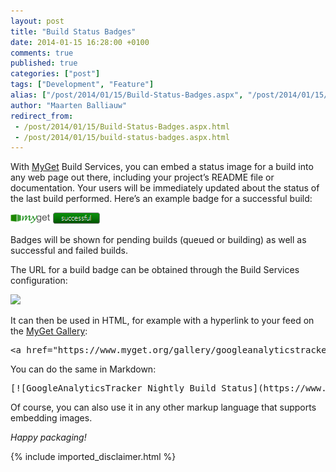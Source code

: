 ```yaml
---
layout: post
title: "Build Status Badges"
date: 2014-01-15 16:28:00 +0100
comments: true
published: true
categories: ["post"]
tags: ["Development", "Feature"]
alias: ["/post/2014/01/15/Build-Status-Badges.aspx", "/post/2014/01/15/build-status-badges.aspx"]
author: "Maarten Balliauw"
redirect_from:
 - /post/2014/01/15/Build-Status-Badges.aspx.html
 - /post/2014/01/15/build-status-badges.aspx.html
---
```


<p>With <a href="http://www.myget.org">MyGet</a> Build Services, you can embed a status image for a build into any web page out there, including your project’s README file or documentation. Your users will be immediately updated about the status of the last build performed. Here’s an example badge for a successful build: </p> <p><a href="/images/successful.png"><img width="143" height="18" title="MyGet Build Services Status Badge" style="border: 0px currentColor; border-image: none; padding-top: 0px; padding-right: 0px; padding-left: 0px; display: inline; background-image: none;" alt="MyGet Build Services Status Badge" src="/images/successful_thumb.png" border="0"></a></p> <p>Badges will be shown for pending builds (queued or building) as well as successful and failed builds.</p><p>The URL for a build badge can be obtained through the Build Services configuration:</p><p><img src="/FILES/2014/01/build-badge.png.axdx"><br></p> <p>It can then be used in HTML, for example with a hyperlink to your feed on the <a href="http://www.myget.org/gallery">MyGet Gallery</a>:</p>

<pre>&lt;a href="https://www.myget.org/gallery/googleanalyticstracker"&gt;&lt;img alt="GoogleAnalyticsTracker Nightly Build Status" src="https://www.myget.org/BuildSource/Badge/googleanalyticstracker?identifier=479ff619-28f2-47c0-9574-2774ed0cd855" /&gt;&lt;/a&gt;</pre>

 <p>You can do the same in Markdown:</p> 

<pre>[![GoogleAnalyticsTracker Nightly Build Status](https://www.myget.org/BuildSource/Badge/googleanalyticstracker?identifier=479ff619-28f2-47c0-9574-2774ed0cd855)](https://www.myget.org/gallery/googleanalyticstracker)</pre>

<p>Of course, you can also use it in any other markup language that supports embedding images.</p> <p><em>Happy packaging!</em></p>

{% include imported_disclaimer.html %}

